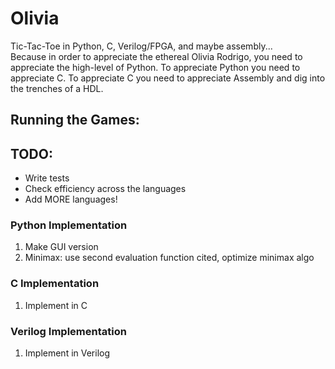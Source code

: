 # Olivia
Tic-Tac-Toe in Python, C, Verilog/FPGA, and maybe assembly...  
Because in order to appreciate the ethereal Olivia Rodrigo, you need to appreciate the high-level of Python. To appreciate Python you need to appreciate C. To appreciate C you need to appreciate Assembly and dig into the trenches of a HDL.

## Running the Games:

## TODO:
- Write tests
- Check efficiency across the languages
- Add MORE languages!
### Python Implementation
1. Make GUI version
2. Minimax: use second evaluation function cited, optimize minimax algo

### C Implementation
1. Implement in C

### Verilog Implementation
1. Implement in Verilog